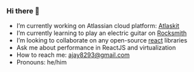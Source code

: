 ### Hi there 👋

<!--
**iamjayk/iamjayk** is a ✨ _special_ ✨ repository because its `README.md` (this file) appears on your GitHub profile.

Here are some ideas to get you started:
-->

-  I’m currently working on Atlassian cloud platform: [Atlaskit](https://atlaskit.atlassian.com)
-  I’m currently learning to play an electric guitar on [Rocksmith](https://rocksmith.ubisoft.com/rocksmith/en-us/sixty-day-challenge/)
-  I’m looking to collaborate on any open-source [react](https://github.com/facebook/react/) libraries
-  Ask me about performance in ReactJS and virtualization
-  How to reach me: ajay8293@gmail.com
-  Pronouns: he/him
